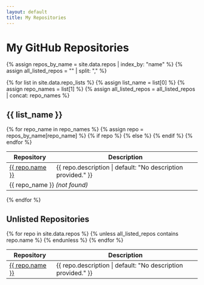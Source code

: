 ```yaml
---
layout: default
title: My Repositories
---
```


<h1>My GitHub Repositories</h1>

{% assign repos_by_name = site.data.repos | index_by: "name" %}
{% assign all_listed_repos = "" | split: "," %}

{% for list in site.data.repo_lists %}
  {% assign list_name = list[0] %}
  {% assign repo_names = list[1] %}
  {% assign all_listed_repos = all_listed_repos | concat: repo_names %}

  <h2>{{ list_name }}</h2>
  <table>
    <thead>
      <tr><th>Repository</th><th>Description</th></tr>
    </thead>
    <tbody>
      {% for repo_name in repo_names %}
        {% assign repo = repos_by_name[repo_name] %}
        {% if repo %}
        <tr>
          <td><a href="{{ repo.html_url }}">{{ repo.name }}</a></td>
          <td>{{ repo.description | default: "No description provided." }}</td>
        </tr>
        {% else %}
        <tr>
          <td colspan="2">{{ repo_name }} <em>(not found)</em></td>
        </tr>
        {% endif %}
      {% endfor %}
    </tbody>
  </table>
{% endfor %}

<h2>Unlisted Repositories</h2>
<table>
  <thead>
    <tr><th>Repository</th><th>Description</th></tr>
  </thead>
  <tbody>
    {% for repo in site.data.repos %}
      {% unless all_listed_repos contains repo.name %}
      <tr>
        <td><a href="{{ repo.html_url }}">{{ repo.name }}</a></td>
        <td>{{ repo.description | default: "No description provided." }}</td>
      </tr>
      {% endunless %}
    {% endfor %}
  </tbody>
</table>
